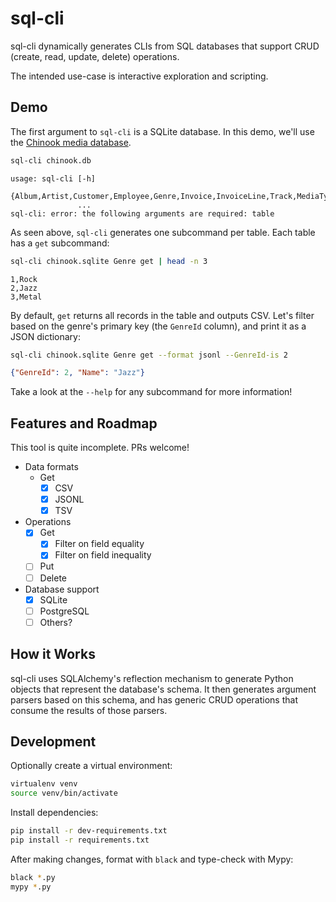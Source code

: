 # sql-cli

sql-cli dynamically generates CLIs from SQL databases that support CRUD
(create, read, update, delete) operations.

The intended use-case is interactive exploration and scripting.

## Demo

The first argument to `sql-cli` is a SQLite database. In this demo, we'll use
the [Chinook media database][chinook].

```sh
sql-cli chinook.db
```

```
usage: sql-cli [-h]
               {Album,Artist,Customer,Employee,Genre,Invoice,InvoiceLine,Track,MediaType,Playlist,PlaylistTrack}
               ...
sql-cli: error: the following arguments are required: table
```

As seen above, `sql-cli` generates one subcommand per table. Each table has a
`get` subcommand:

```sh
sql-cli chinook.sqlite Genre get | head -n 3
```

```
1,Rock
2,Jazz
3,Metal
```

By default, `get` returns all records in the table and outputs CSV. Let's
filter based on the genre's primary key (the `GenreId` column), and print it as
a JSON dictionary:

```sh
sql-cli chinook.sqlite Genre get --format jsonl --GenreId-is 2
```

```json
{"GenreId": 2, "Name": "Jazz"}
```

Take a look at the `--help` for any subcommand for more information!

## Features and Roadmap

This tool is quite incomplete. PRs welcome!

- Data formats
  - Get
    - [x] CSV
    - [x] JSONL
    - [x] TSV
- Operations
  - [x] Get
    - [x] Filter on field equality
    - [x] Filter on field inequality
  - [ ] Put
  - [ ] Delete
- Database support
  - [x] SQLite
  - [ ] PostgreSQL
  - [ ] Others?

## How it Works

sql-cli uses SQLAlchemy's reflection mechanism to generate Python objects that
represent the database's schema. It then generates argument parsers based on
this schema, and has generic CRUD operations that consume the results of those
parsers.

## Development

Optionally create a virtual environment:

```sh
virtualenv venv
source venv/bin/activate
```

Install dependencies:

```sh
pip install -r dev-requirements.txt
pip install -r requirements.txt
```

After making changes, format with `black` and type-check with Mypy:
```sh
black *.py
mypy *.py
```

[chinook]: https://github.com/lerocha/chinook-database
